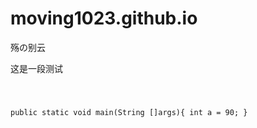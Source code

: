 # moving1023.github.io
殇の别云


这是一段测试

<code>

public static void main(String []args){
    int a = 90;
}

</code>
